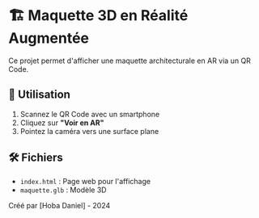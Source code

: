 # 🏗️ Maquette 3D en Réalité Augmentée  

Ce projet permet d'afficher une maquette architecturale en AR via un QR Code.  

## 📱 Utilisation  
1. Scannez le QR Code avec un smartphone  
2. Cliquez sur **"Voir en AR"**  
3. Pointez la caméra vers une surface plane  

## 🛠️ Fichiers  
- `index.html` : Page web pour l'affichage  
- `maquette.glb` : Modèle 3D  

Créé par [Hoba Daniel] - 2024  
